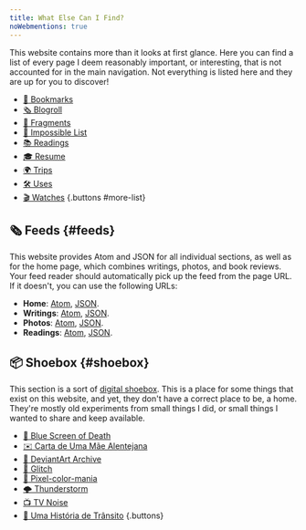 ```yaml
---
title: What Else Can I Find?
noWebmentions: true
---
```


This website contains more than it looks at first glance. Here you can find a list of every page I deem reasonably important, or interesting, that is not accounted for in the main navigation. Not everything is listed here and they are up for you to <span id='trigger'>discover</span>!

<!--more-->

- [🔖 Bookmarks](/bookmarks/)
- [🗞️ Blogroll](/blogroll/)
- [💠 Fragments](/fragments/)
- [🚀 Impossible List](/impossible-list/)
- [📚 Readings](/readings/)
- [🎓 Resume](/resume/)
- [🌍 Trips](/trips/)
- [🛠 Uses](/uses/)
- [🎬 Watches](/watches/)
{.buttons #more-list}

## 🗞️ Feeds {#feeds}

This website provides Atom and JSON for all individual sections, as well as for the home page, which combines writings, photos, and book reviews. Your feed reader should automatically pick up the feed from the page URL. If it doesn't, you can use the following URLs:

- **Home**: [Atom](/feed.xml), [JSON](/feed.json).
- **Writings**: [Atom](/writings/feed.xml), [JSON](/writings/feed.json).
- **Photos**: [Atom](/photos/feed.xml), [JSON](/photos/feed.json).
- **Readings**: [Atom](/readings/feed.xml), [JSON](/readings/feed.json).

## 📦 Shoebox {#shoebox}

This section is a sort of [digital shoebox](/2024/01/13/making-a-digital-shoebox/). This is a place for some things that exist on this website, and yet, they don't have a correct place to be, a home. They're mostly old experiments from small things I did, or small things I wanted to share and keep available.

- [🔵 Blue Screen of Death](/minisites/bsod/)
- [✉️ Carta de Uma Mãe Alentejana](/minisites/carta-mae-alentejana/)
- [🦙 DeviantArt Archive](/minisites/deviantart/)
- [📡 Glitch](/minisites/glitch/)
- [🌈 Pixel-color-mania](/minisites/pixelcolormania/)
- [🌩️ Thunderstorm](/minisites/thunderstorm/)
- [📺 TV Noise](/minisites/tv-noise/)
- [🚦 Uma História de Trânsito](/minisites/historia-transito/)
{.buttons}

<audio id="music" loop>
  <source src="https://cdn.hacdias.com/media/nyan-cat.mp3" type="audio/mpeg">
</audio>
